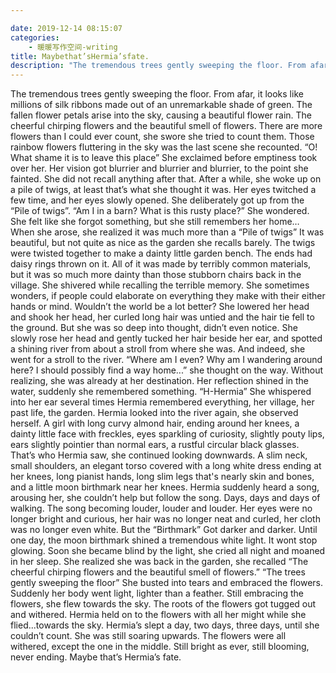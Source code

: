 ```yaml
---

date: 2019-12-14 08:15:07
categories:
    - 暖暖写作空间-writing
title: Maybethat’sHermia’sfate.
description: "The tremendous trees gently sweeping the floor. From afar, it looks like millions of silk ribbons ma..."
---
```


The tremendous trees gently sweeping the floor. From afar, it looks like millions of silk ribbons made out of an unremarkable shade of green. The fallen flower petals arise into the sky, causing a beautiful flower rain. The cheerful chirping flowers and the beautiful smell of flowers. There are more flowers than I could ever count, she swore she tried to count them. Those rainbow flowers fluttering in the sky was the last scene she recounted. “O! What shame it is to leave this place” She exclaimed before emptiness took over her. Her vision got blurrier and blurrier and blurrier, to the point she fainted. She did not recall anything after that. After a while, she woke up on a pile of twigs, at least that’s what she thought it was. Her eyes twitched a few time, and her eyes slowly opened. She deliberately got up from the “Pile of twigs”. “Am I in a barn? What is this rusty place?” She wondered. She felt like she forgot something, but she still remembers her home… When she arose, she realized it was much more than a “Pile of twigs” It was beautiful, but not quite as nice as the garden she recalls barely. The twigs were twisted together to make a dainty little garden bench. The ends had daisy rings thrown on it. All of it was made by terribly common materials, but it was so much more dainty than those stubborn chairs back in the village. She shivered while recalling the terrible memory. She sometimes wonders, if people could elaborate on everything they make with their either hands or mind. Wouldn’t the world be a lot better? She lowered her head and shook her head, her curled long hair was untied and the hair tie fell to the ground. But she was so deep into thought, didn’t even notice. She slowly rose her head and gently tucked her hair beside her ear, and spotted a shining river from about a stroll from where she was. And indeed, she went for a stroll to the river. “Where am I even? Why am I wandering around here? I should possibly find a way home...” she thought on the way. Without realizing, she was already at her destination. Her reflection shined in the water, suddenly she remembered something. “H-Hermia” She whispered into her ear several times Hermia remembered everything, her village, her past life, the garden. Hermia looked into the river again, she observed herself. A girl with long curvy almond hair, ending around her knees, a dainty little face with freckles, eyes sparkling of curiosity, slightly pouty lips, ears slightly pointier than normal ears, a rustful circular black glasses. That’s who Hermia saw, she continued looking downwards. A slim neck, small shoulders, an elegant torso covered with a long white dress ending at her knees, long pianist hands, long slim legs that's nearly skin and bones, and a little moon birthmark near her knees. Hermia suddenly heard a song, arousing her, she couldn’t help but follow the song. Days, days and days of walking. The song becoming louder, louder and louder. Her eyes were no longer bright and curious, her hair was no longer neat and curled, her cloth was no longer even white. But the “Birthmark” Got darker and darker. Until one day, the moon birthmark shined a tremendous white light. It wont stop glowing. Soon she became blind by the light, she cried all night and moaned in her sleep. She realized she was back in the garden, she recalled “The cheerful chirping flowers and the beautiful smell of flowers.” “The trees gently sweeping the floor” She busted into tears and embraced the flowers. Suddenly her body went light, lighter than a feather. Still embracing the flowers, she flew towards the sky. The roots of the flowers got tugged out and withered. Hermia held on to the flowers with all her might while she flied...towards the sky. Hermia’s slept a day, two days, three days, until she couldn’t count. She was still soaring upwards. The flowers were all withered, except the one in the middle. Still bright as ever, still blooming, never ending. Maybe that’s Hermia’s fate.